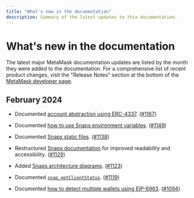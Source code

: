 ```yaml
---
title: "What's new in the documentation"
description: Summary of the latest updates to this documentation.
---
```


# What's new in the documentation

The latest major MetaMask documentation updates are listed by the month they were added to the documentation. 
For a comprehensive list of recent product changes, visit the "Release Notes" section at the bottom of the [MetaMask developer page](https://metamask.io/developer/).

## February 2024

- Documented [account abstraction using ERC-4337](/snaps/features/custom-evm-accounts/#account-abstraction-erc-4337). ([#1167](https://github.com/MetaMask/metamask-docs/pull/1167))

- Documented [how to use Snaps environment variables](/snaps/how-to/use-environment-variables). ([#1149](https://github.com/MetaMask/metamask-docs/pull/1149))

- Documented [Snaps static files](/snaps/features/static-files). ([#1138](https://github.com/MetaMask/metamask-docs/pull/1138))

- Restructured [Snaps documentation](/snaps) for improved readability and accessibility. ([#1129](https://github.com/MetaMask/metamask-docs/pull/1129))

- Added [Snaps architecture diagrams](/snaps/learn/about-snaps). ([#1123](https://github.com/MetaMask/metamask-docs/pull/1123))

- Documented [`snap_getClientStatus`](/snaps/reference/snaps-api/#snap_getclientstatus). ([#1119](https://github.com/MetaMask/metamask-docs/pull/1119))

- Documented [how to detect multiple wallets using EIP-6963](/wallet/how-to/detect-wallet/multiple-wallets). ([#1094](https://github.com/MetaMask/metamask-docs/pull/1094))